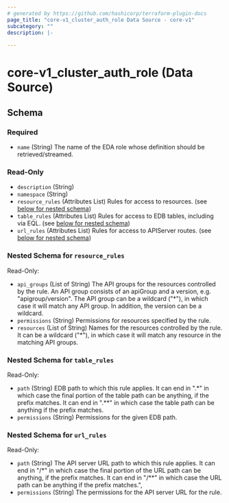 ```yaml
---
# generated by https://github.com/hashicorp/terraform-plugin-docs
page_title: "core-v1_cluster_auth_role Data Source - core-v1"
subcategory: ""
description: |-
  
---
```


# core-v1_cluster_auth_role (Data Source)





<!-- schema generated by tfplugindocs -->
## Schema

### Required

- `name` (String) The name of the EDA role whose definition should be retrieved/streamed.

### Read-Only

- `description` (String)
- `namespace` (String)
- `resource_rules` (Attributes List) Rules for access to resources. (see [below for nested schema](#nestedatt--resource_rules))
- `table_rules` (Attributes List) Rules for access to EDB tables, including via EQL. (see [below for nested schema](#nestedatt--table_rules))
- `url_rules` (Attributes List) Rules for access to APIServer routes. (see [below for nested schema](#nestedatt--url_rules))

<a id="nestedatt--resource_rules"></a>
### Nested Schema for `resource_rules`

Read-Only:

- `api_groups` (List of String) The API groups for the resources controlled by the rule.
An API group consists of an apiGroup and a version, e.g. "apigroup/version".
The API group can be a wildcard ("*"), in which case it will match any API group.
In addition, the version can be a wildcard.
- `permissions` (String) Permissions for resources specified by the rule.
- `resources` (List of String) Names for the resources controlled by the rule.
It can be a wildcard ("*"), in which case it will match any resource
in the matching API groups.


<a id="nestedatt--table_rules"></a>
### Nested Schema for `table_rules`

Read-Only:

- `path` (String) EDB path to which this rule applies. It can end in ".*"
in which case the final portion of the table path can be anything, if the
prefix matches. It can end in ".**" in which case the table path can be
anything if the prefix matches.
- `permissions` (String) Permissions for the given EDB path.


<a id="nestedatt--url_rules"></a>
### Nested Schema for `url_rules`

Read-Only:

- `path` (String) The API server URL path to which this rule applies. It can end in "/*"
in which case the final portion of the URL path can be anything, if the
prefix matches. It can end in "/**" in which case the URL path can be
anything if the prefix matches.",
- `permissions` (String) The permissions for the API server URL for the rule.
